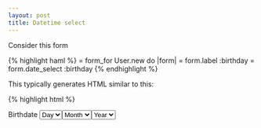 ```yaml
---
layout: post
title: Datetime select
---
```


Consider this form

{% highlight haml %}
= form_for User.new do |form|
  = form.label :birthday
  = form.date_select :birthday
{% endhighlight %}

This typically generates HTML similar to this:

{% highlight html %}
<form accept-charset="UTF-8" action="/users" method="post">
  <label for="user_birthdate">Birthdate</label>
  <select id="user_birthdate_3i" name="user[birthday(3i)]"><option>Day</option>
  <select id="user_birthdate_2i" name="user[birthday(2i)]"><option>Month</option>
  <select id="user_birthdate_1i" name="user[birthday(1i)]"><option>Year</option>
</form>
{% endhighlight %}

There are two problems with this code:

  * The label does not actually point to any of the selects. Select ids are
    different from labels for attribute.
  * There are 3 separate selects for a single database fields that could go in
    any arbitrary order.

Both problems make these types of fields super inconvenient to access from
capybara/cucumber tests. Your trivial `select "1986/08/25", from: "Birthday"`
is not gonna work.

So, I came up with custom step for these kind of things:


{% highlight ruby %}
When /^I fill in "(.*?)" date field with "(.*?)"$/ do |field_name, date_components|
  label = find("label", text: field_name)
  select_base_id = label[:for]
  date_components.split(",").each_with_index do |value, index|
    select value.strip, from: "#{select_base_id}_#{index+1}i"
  end
end
{% endhighlight %}


So you can use it like this:

{% highlight gherkin %}
When I fill in "Birthdate" date field with "25, Aug, 1986"
{% endhighlight %}
